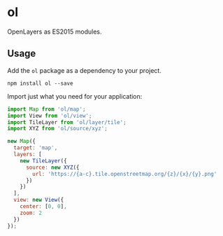 # ol

OpenLayers as ES2015 modules.

## Usage

Add the `ol` package as a dependency to your project.

    npm install ol --save

Import just what you need for your application:

```js
import Map from 'ol/map';
import View from 'ol/view';
import TileLayer from 'ol/layer/tile';
import XYZ from 'ol/source/xyz';

new Map({
  target: 'map',
  layers: [
    new TileLayer({
      source: new XYZ({
        url: 'https://{a-c}.tile.openstreetmap.org/{z}/{x}/{y}.png'
      })
    })
  ],
  view: new View({
    center: [0, 0],
    zoom: 2
  })
});
```
